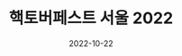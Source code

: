 ---
title: 핵토버페스트 서울 2022
date: 2022-10-22
link: https://event-us.kr/hacktoberfestkorea/event/48142
thumbnail: 2022-10-22-Hacktoberfest.png
description: >-
  GitHub에서 매년 진행하는 Hacktoberfest! 다 함께 모여서 진행해봐요~
  GitHub's annual Hacktoberfest! Let's get together!
---